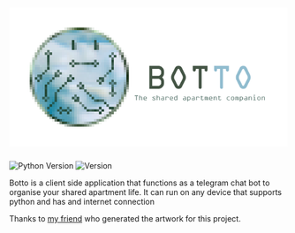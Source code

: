 # ![Botto logo](img/logo.png)

![Python Version](https://img.shields.io/badge/python->3.10-green)
![Version](https://img.shields.io/badge/version-1.0.0-green)

Botto is a client side application that functions as a telegram chat bot to organise your shared apartment life. 
It can run on any device that supports python and has and internet connection

Thanks to [my friend](https://www.artstation.com/rm0) who generated the artwork for this project.
